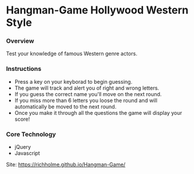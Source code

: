 # Hangman-Game Hollywood Western Style

### Overview

Test your knowledge of famous Western genre actors.

### Instructions

- Press a key on your keyborad to begin guessing.
- The game will track and alert you of right and wrong letters. 
- If you guess the correct name you'll move on the next round.
- If you miss more than 6 letters you loose the round and will automatically be moved to the next round.
- Once you make it through all the questions the game will display your score! 

### Core Technology

- jQuery
- Javascript

Site: 
https://richholme.github.io/Hangman-Game/